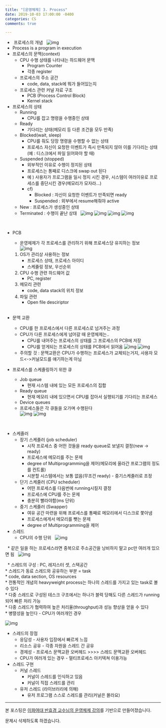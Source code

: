 ```yaml
---
title: "[운영체제] 3. Process"
date: 2019-10-03 17:00:00 -0400
categories: CS
comments: true

---
```



*  프로세스의 개념
 
	![img](https://github.com/JennyLee4517/jennylee4517.github.io/blob/master/_posts/images/03_01.png?raw=true)
 
* Process is a program in execution
* 프로세스의 문맥(context)
	* CPU 수행 상태를 나타내는 하드웨어 문맥
		* Program Counter
		* 각종 register
	* 프로세스의 주소 공간
		* code, data, stack에 뭐가 들어있는지
	* 프로세스 관련 커널 자료 구조
		* PCB (Process Control Block)
		* Kernel stack
* 프로세스의 상태
	* Running
		* CPU를 잡고 명령을 수행중인 상태
	* Ready
		* 기다리는 상태(메모리 등 다른 조건을 모두 만족)
	* Blocked(wait, sleep)
		* CPU를 줘도 당장 명령을 수행할 수 없는 상태
		* 프로세스 자신이 요청한 이벤트가 즉시 만족되지 않아 이를 기다리는 상태(예 : 디스크에서 파일 읽어와야 할 때)
	* Suspended (stopped)
		* 외부적인 이유로 수행이 정지된 상태
		* 프로세스는 통째로 디스크에 swap out 된다
		* 예 ) 사용자가 프로그램을 일시 정지 시킨 경우, 시스템이 여러이유로 프로세스를 중단시킨 경우(메모리가 모자라…)
		* cf)
			* Blocked : 자신이 요청한 이벤트가 만족되면 ready
			* Suspended : 외부에서 resume해줘야 active
	* New : 프로세스가 생성중인 상태
	* Terminated : 수행이 끝난 상태
 		![img](https://github.com/JennyLee4517/jennylee4517.github.io/blob/master/_posts/images/03_02.png?raw=true)
		![img](https://github.com/JennyLee4517/jennylee4517.github.io/blob/master/_posts/images/03_03.png?raw=true)
	![img](https://github.com/JennyLee4517/jennylee4517.github.io/blob/master/_posts/images/03_04.png?raw=true)
	![img](https://github.com/JennyLee4517/jennylee4517.github.io/blob/master/_posts/images/03_05.png?raw=true)

 
* PCB
	* 운영체제가 각 프로세스를 관리하기 위해 프로세스당 유지하는 정보  
  ![img](https://github.com/JennyLee4517/jennylee4517.github.io/blob/master/_posts/images/03_06.png?raw=true)
 
	1. OS가 관리상 사용하는 정보
		* 프로세스 상태, 프로세스 아이디
		* 스케쥴링 정보, 우선순위  
	2. CPU 수행 관련 하드웨어 값  
		* PC, register  
	3. 메모리 관련  
		* code, data stack의 위치 정보  
	4. 파일 관련  
		* Open file desciriptor  
 
* 문맥 교환
	* CPU를 한 프로세스에서 다른 프로세스로 넘겨주는 과정
	* CPU가 다른 프로세스에게 넘어갈 때 운영체제는..
		* CPU를 내어주는 프로세스의 상태를 그 프로세스의 PCB에 저장
		* CPU를 얻게되는 프로세스의 상태를 PCB에서 읽어옴
		![img](https://github.com/JennyLee4517/jennylee4517.github.io/blob/master/_posts/images/03_07.png?raw=true)
		![img](https://github.com/JennyLee4517/jennylee4517.github.io/blob/master/_posts/images/03_08.png?raw=true)
 
 
	* 주의할 것 : 문맥교환은 CPU가 수행하는 프로세스가 교체되는거지, 사용자 모드<->커널모드를 얘기하는게 아님


* 프로세스를 스케줄링하기 위한 큐
	* Job queue
		* 현재 시스템 내에 있는 모든 프로세스의 집합
	* Ready queue
		* 현재 메모리 내에 있으면서 CPU를 잡아서 실행되기를 기다리는 프로세스
	* Device queues
	* 프로세스들은 각 큐들을 오가며 수행된다
 	
	![img](https://github.com/JennyLee4517/jennylee4517.github.io/blob/master/_posts/images/03_09.png?raw=true)
	![img](https://github.com/JennyLee4517/jennylee4517.github.io/blob/master/_posts/images/03_10.png?raw=true)
 

 
* 스케줄러
	* 장기 스케줄러 (job scheduler)
		* 시작 프로세스 중 어떤 것들을 ready queue로 보낼지 결정(new -> ready)
		* 프로세스에 메모리를 주는 문제
		* degree of Multiprogramming을 제어(메모리에 올라간 프로그램의 정도를 컨트롤)
		* 시분할 시스템에서는 보통 없음(무조건 ready) - 중기스케줄러로 조정
	* 단기 스케줄러 (CPU scheduler)
		* 어떤 프로세스를 다음번에 running시킬지 결정
		* 프로세스에 CPU를 주는 문제
		* 충분히 빨라야함(ms 단위)
	* 중기 스케줄러 (Swapper)
		* 여유 공간 마련을 위해 프로세스를 통째로 메모리에서 디스크로 쫓아냄
		* 프로세스에게서 메모리를 뺏는 문제
		* degree of Multiprogramming을 제어
* 스레드
	* CPU의 수행 단위
 	![img](https://github.com/JennyLee4517/jennylee4517.github.io/blob/master/_posts/images/03_11.png?raw=true)

 
	* 같은 일을 하는 프로세스라면 중복으로 주소공간을 낭비하지 말고 pc만 여러개 있으면 됨
 	![img](https://github.com/JennyLee4517/jennylee4517.github.io/blob/master/_posts/images/03_12.png?raw=true)

 
	* 스레드의 구성 : PC, 레지스터 셋, 스택공간  
	* 스레드가 동료 스레드와 공유하는 부분 = task  
		* code, data section, OS resources  
	* 전통적인 개념의 heavyweight process는 하나의 스레드를 가지고 있는 task로 볼 수 있다  
	* 다중 스레드로 구성된 테스크 구조에서는 하나가 블럭 당해도 다른 스레드가 running 되어 빠른 처리 가능  
	* 다중 스레드가 협력하여 높은 처리율(throughput)과 성능 향상을 얻을 수 있다  
	* 병렬성을 높인다 - CPU가 여러개인 경우  

![img](https://github.com/JennyLee4517/jennylee4517.github.io/blob/master/_posts/images/03_13.png?raw=true)

* 스레드의 장점
	* 응답성 - 사용자 입장에서 빠르게 느낌
	* 리소스 공유 - 각종 자원을 스레드 간 공유
	* 경제성 - 프로세스 문맥교환 오버헤드 >>>> 스레드 문맥교환 오버헤드
	* CPU가 여러개 있는 경우 - 멀티프로세스 아키텍쳐 이용가능
* 스레드 구현
	* 커널 스레드
		* 커널이 스레드를 인식하고 있음
		* 커널이 직접 스레드를 관리
	* 유저 스레드 (라이브러리에 의해)
		* 유저 프로그램 스스로 스레드를 관리(커널은 몰라요)

------

본 포스팅은 [이화여대 반효경 교수님의 운영체제 강의](http://www.kocw.net/home/search/kemView.do?kemId=1046323&ar=pop)를 기반으로 만들어졌습니다.  

문제시 삭제하도록 하겠습니다.  
